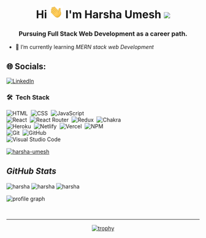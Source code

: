  <h1 align="center">Hi 
 <img src="https://raw.githubusercontent.com/ABSphreak/ABSphreak/master/gifs/Hi.gif" width="35">
 I'm Harsha Umesh
 <img src='https://media.giphy.com/media/l0Iyk1HsfD3mMkiEE/giphy.gif' width="35"/>
 </h1>
<h3 align="center">Pursuing Full Stack Web Development as a career path.</h3>

- 🌱 I’m currently learning *MERN stack web Development*


## 🌐 Socials:
[![LinkedIn](https://img.shields.io/badge/LinkedIn-%230077B5.svg?logo=linkedin&logoColor=white)](https://www.linkedin.com/in/harsha-umesh/) 

### 🛠 &nbsp;Tech Stack

![HTML](https://img.shields.io/badge/-HTML-05122A?style=flat&logo=HTML5)&nbsp;
![CSS](https://img.shields.io/badge/-CSS-05122A?style=flat&logo=CSS3&logoColor=1572B6)&nbsp;
![JavaScript](https://img.shields.io/badge/-JavaScript-05122A?style=flat&logo=javascript)&nbsp;
<br />
![React](https://img.shields.io/badge/-React-05122A?style=flat&logo=react)&nbsp;
![React Router](https://img.shields.io/badge/React_Router-CA4245?style=flat&for-the-badge&logo=react-router&logoColor=white)&nbsp;
![Redux](https://img.shields.io/badge/redux-%23593d88.svg?style=flat&for-the-badge&logo=redux&logoColor=white)&nbsp; 
![Chakra](https://img.shields.io/badge/chakra-%234ED1C5.svg?style=flat&for-the-badge&logo=chakraui&logoColor=white)&nbsp;
<br />
![Heroku](https://img.shields.io/badge/heroku-%23430098.svg?style=flat&for-the-badge&logo=heroku&logoColor=white)&nbsp;
![Netlify](https://img.shields.io/badge/netlify-%23000000.svg?style=flat&for-the-badge&logo=netlify&logoColor=#00C7B7)&nbsp;
![Vercel](https://img.shields.io/badge/vercel-%23000000.svg?style=flat&for-the-badge&logo=vercel&logoColor=white)&nbsp;
![NPM](https://img.shields.io/badge/NPM-%23000000.svg?style=flat&for-the-badge&logo=npm&logoColor=white)&nbsp;
<br />
![Git](https://img.shields.io/badge/-Git-05122A?style=flat&logo=git)&nbsp;
![GitHub](https://img.shields.io/badge/-GitHub-05122A?style=flat&logo=github)&nbsp;
<br />
![Visual Studio Code](https://img.shields.io/badge/-Visual%20Studio%20Code-05122A?style=flat&logo=visual-studio-code&logoColor=007ACC)&nbsp;



<a href="https://www.linkedin.com/in/harsha-umesh" target="blank"><img align="center" src="https://raw.githubusercontent.com/rahuldkjain/github-profile-readme-generator/master/src/images/icons/Social/linked-in-alt.svg" alt="harsha-umesh" height="30" width="40" /></a>
</p>


<h2><i>GitHub Stats</i></h2>
<p>
    <img align="center" src="https://github-readme-stats.vercel.app/api?username=harshau9&theme=dracula" alt="harsha" height="139" />
    <img align="center" src="http://github-profile-summary-cards.vercel.app/api/cards/repos-per-language?username=harshau9&theme=dracula" alt="harsha" height="139" />
    <img align="center" src="http://github-profile-summary-cards.vercel.app/api/cards/productive-time?username=harshau9&theme=dracula&utcOffset=8" alt="harsha" height="139" />
 </p>
 <p>
    <img align="center" src="http://github-profile-summary-cards.vercel.app/api/cards/profile-details?username=harshau9&theme=dracula" alt="profile graph" height="150" />
</p>
<br> 
<hr>
<p align="center"> <a href="http://deekshasharma.vercel.app/"><img src="https://github-profile-trophy.vercel.app/?username=harshau9&theme=monokai" alt="trophy" /></a> </p>
